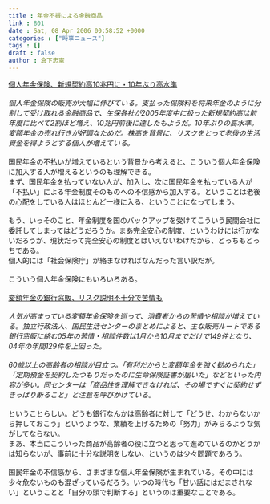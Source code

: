 ```yaml
---
title : 年金不振による金融商品
link : 801
date : Sat, 08 Apr 2006 00:58:52 +0000
categories : ["時事ニュース"]
tags : []
draft : false
author : 倉下忠憲
---
```


<A HREF="http://www.nikkei.co.jp/news/main/20060408AT2C0701T07042006.html" TARGET="_blank">個人年金保険、新規契約高10兆円に・10年ぶり高水準</A><BR><BR><I>個人年金保険の販売が大幅に伸びている。支払った保険料を将来年金のように分割して受け取れる金融商品で、生保各社が2005年度中に扱った新規契約高は前年度に比べて2割ほど増え、10兆円前後に達したもようだ。10年ぶりの高水準。変額年金の売れ行きが好調なためだ。株高を背景に、リスクをとって老後の生活資金を得ようとする個人が増えている。 </I><BR><BR>国民年金の不払いが増えているという背景から考えると、こういう個人年金保険に加入する人が増えるというのも理解できる。<BR>まず、国民年金を払っていない人が、加入し、次に国民年金を払っている人が「不払い」による年金制度そのものへの不信感から加入する。ということは老後の心配をしている人はほとんど一様に入る、ということになってしまう。<BR><BR>もう、いっそのこと、年金制度を国のバックアップを受けてこういう民間会社に委託してしまってはどうだろうか。まあ完全安心の制度、というわけには行かないだろうが、現状だって完全安心の制度とはいえないわけだから、どっちもどっちである。<BR>個人的には「社会保険庁」が絡まなければなんだった言い訳だが。<BR><BR>こういう個人年金保険にもいろいろある。<BR><BR><A HREF="http://www.nikkei.co.jp/news/keizai/20060408AT2C0701U07042006.html" TARGET="_blank">変額年金の銀行窓販、リスク説明不十分で苦情も</A><BR><BR><I>人気が高まっている変額年金保険を巡って、消費者からの苦情や相談が増えている。独立行政法人、国民生活センターのまとめによると、主な販売ルートである銀行窓販に絡む05年の苦情・相談件数は1月から10月までだけで149件となり、04年の年間129件を上回った。<BR><BR>60歳以上の高齢者の相談が目立つ。「有利だからと変額年金を強く勧められた」「定期預金を契約したつもりだったのに生命保険証書が届いた」などといった内容が多い。同センターは「商品性を理解できなければ、その場ですぐに契約せずきっぱり断ること」と注意を呼びかけている。</I><BR><BR>ということらしい。どうも銀行なんかは高齢者に対して「どうせ、わからないから押しておこう」というような、業績を上げるための「努力」がみらるような気がしてならない。<BR>まあ、本当にこういった商品が高齢者の役に立つと思って進めているのかどうかは知らないが、事前に十分な説明をしない、というのは少々問題であろう。<BR><BR>国民年金の不信感から、さまざまな個人年金保険が生まれている。その中には少々危ないものも混ざっているだろう。いつの時代も「甘い話にはだまされない」ということと「自分の頭で判断する」というのは重要なことである。<br><br>
